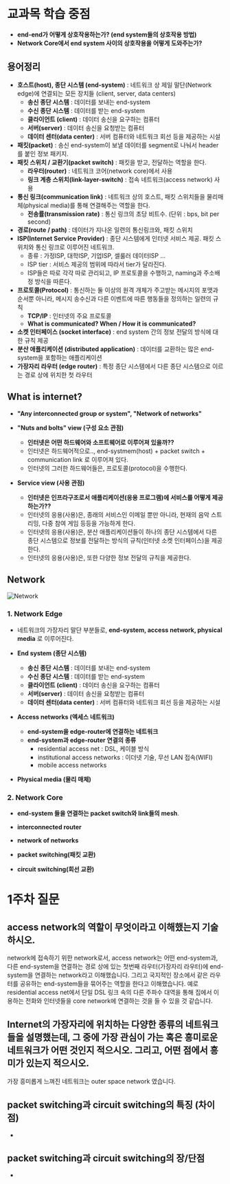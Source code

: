 # 교과목 학습 중점

  - **end-end가 어떻게 상호작용하는가? (end system들의 상호작용 방법)**
  - **Network Core에서 end system 사이의 상호작용을 어떻게 도와주는가?**

## 용어정리

  - **호스트(host), 종단 시스템 (end-system)** : 네트워크 상 제일 말단(Network edge)에 연결되는 모든 장치들 (client, server, data centers)
    - **송신 종단 시스템** : 데이터를 보내는 end-system
    - **수신 종단 시스템** : 데이터를 받는 end-system
    - **클라이언트 (client)** : 데이터 송신을 요구하는 컴퓨터
    - **서버(server)** : 데이터 송신을 요청받는 컴퓨터
    - **데이터 센터(data center)** : 서버 컴퓨터와 네트워크 회선 등을 제공하는 시설
  - **패킷(packet)** : 송신 end-system이 보낼 데이터를 segment로 나눠서 header를 붙인 정보 패키지.
  - **패킷 스위치 / 교환기(packet switch)** : 패킷을 받고, 전달하는 역할을 한다. 
    - **라우터(router)** : 네트워크 코어(network core)에서 사용
    - **링크 계층 스위치(link-layer-switch)** : 접속 네트워크(access network) 사용
  - **통신 링크(communication link)** : 네트워크 상의 호스트, 패킷 스위치들을 물리매체(physical media)를 통해 연결해주는 역할을 한다.
    - **전송률(transmission rate)** : 통신 링크의 초당 비트수. (단위 : bps, bit per second)
  - **경로(route / path)** : 데이터가 지나온 일련의 통신링크와, 패킷 스위치
  - **ISP(Internet Service Provider)** : 종단 시스템에게 인터넷 서비스 제공. 패킷 스위치와 통신 링크로 이루어진 네트워크.
    - 종류 : 가정ISP, 대학ISP, 기업ISP, 셀룰러 데이터ISP ...
    - ISP tier : 서비스 제공의 범위에 따라서 tier가 달라진다.
    - ISP들은 따로 각각 따로 관리되고, IP 프로토콜을 수행하고, naming과 주소배정 방식을 따른다. 
  - **프로토콜(Protocol)** : 통신하는 둘 이상의 원격 개체가 주고받는 메시지의 포맷과 순서뿐 아니라, 메시지 송수신과 다른 이벤트에 따른 행동들을 정의하는 일련의 규칙
    - **TCP/IP** : 인터넷의 주요 프로토콜
    - **What is communicated? When / How it is communicated?**
  - **소켓 인터페이스 (socket interface)** : end system 간의 정보 전달의 방식에 대한 규칙 제공
  - **분산 애플리케이션 (distributed application)** : 데이터를 교환하는 많은 end-system을 포함하는 애플리케이션
  - **가장자리 라우터 (edge router)** : 특정 종단 시스템에서 다른 종단 시스템으로 이르는 경로 상에 위치한 첫 라우터

## What is internet?
  
  - **"Any interconnected group or system", "Network of networks"**
  
  - **"Nuts and bolts" view (구성 요소 관점)**
    - **인터넷은 어떤 하드웨어와 소프트웨어로 이루어져 있을까??**
    - 인터넷은 하드웨어적으로.., end-systmem(host) + packet switch + communication link 로 이루어져 있다.
    - 인터넷의 그러한 하드웨어들은, 프로토콜(protocol)을 수행한다.
    
  - **Service view (사용 관점)**
    - **인터넷은 인프라구조로서 애플리케이션(응용 프로그램)에 서비스를 어떻게 제공하는가??**
    - 인터넷의 응용(사용)은, 종래의 서비스인 이메일 뿐만 아니라, 현재의 음악 스트리밍, 다중 참여 게임 등등을 가능하게 한다.
    - 인터넷의 응용(사용)은, 분산 애플리케이션들이 하나의 종단 시스템에서 다른 종단 시스템으로 정보를 전달하는 방식의 규칙(인터넷 소켓 인터페이스)을 제공한다.
    - 인터넷의 응용(사용)은, 또한 다양한 정보 전달의 규칙을 제공한다.

## Network

![Network](https://user-images.githubusercontent.com/59442344/110133895-2c230080-7e10-11eb-8d44-3915b5a789b4.jpg)

### 1. Network Edge
  
  - 네트워크의 가장자리 말단 부분들로, **end-system, access network, physical media** 로 이루어진다.
  
  - **End system (종단 시스템)**
    - **송신 종단 시스템** : 데이터를 보내는 end-system
    - **수신 종단 시스템** : 데이터를 받는 end-system
    - **클라이언트 (client)** : 데이터 송신을 요구하는 컴퓨터
    - **서버(server)** : 데이터 송신을 요청받는 컴퓨터
    - **데이터 센터(data center)** : 서버 컴퓨터와 네트워크 회선 등을 제공하는 시설

  - **Access networks (엑세스 네트워크)**
    - **end-system을 edge-router에 연결하는 네트워크**
    - **end-system과 edge-router 연결의 종류**
      - residential access net : DSL, 케이블 방식
      - institutional access networks : 이더넷 기술, 무선 LAN 접속(WIFI)
      - mobile access networks
    
  - **Physical media (물리 매체)**

### 2. Network Core

  - **end-system 들을 연결하는 packet switch와 link들의 mesh**.
  - **interconnected router**
  - **network of networks**

  - **packet switching(패킷 교환)**

  - **circuit switching(회선 교환)**

# 1주차 질문

## access network의 역할이 무엇이라고 이해했는지 기술하시오.
  
network에 접속하기 위한 network로서, access network는 어떤 end-system과, 다른 end-system을 연결하는 경로 상에 있는 첫번째 라우터(가장자리 라우터)에 end-system을 연결하는 network라고 이해했습니다. 그리고 국지적인 장소에서 같은 라우터를 공유하는 end-system들을 묶어주는 역할을 한다고 이해했습니다. 예로 residential access net에서 단일 DSL 링크 속의 다른 주파수 대역을 통해 집에서 이용하는 전화와 인터넷들을 core network에 연결하는 것을 들 수 있을 것 같습니다.

## Internet의 가장자리에 위치하는 다양한 종류의 네트워크들을 설명했는데, 그 중에 가장 관심이 가는 혹은 흥미로운 네트워크가 어떤 것인지 적으시오. 그리고, 어떤 점에서 흥미가 있는지 적으시오.

가장 흥미롭게 느껴진 네트워크는 outer space network 였습니다.

## packet switching과 circuit switching의 특징 (차이점)
  
  - 

## packet switching과 circuit switching의 장/단점

  - 
